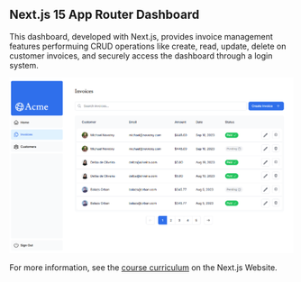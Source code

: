 ## Next.js 15 App Router Dashboard

This dashboard, developed with Next.js, provides invoice management features performuing CRUD operations like create, read, update, delete on customer invoices, and securely access the dashboard through a login system.

![alt text](https://raw.githubusercontent.com/marcellokabora/nextjs-dashboard/refs/heads/master/public/preview/image1.png)

For more information, see the [course curriculum](https://nextjs.org/learn/dashboard-app) on the Next.js Website.
